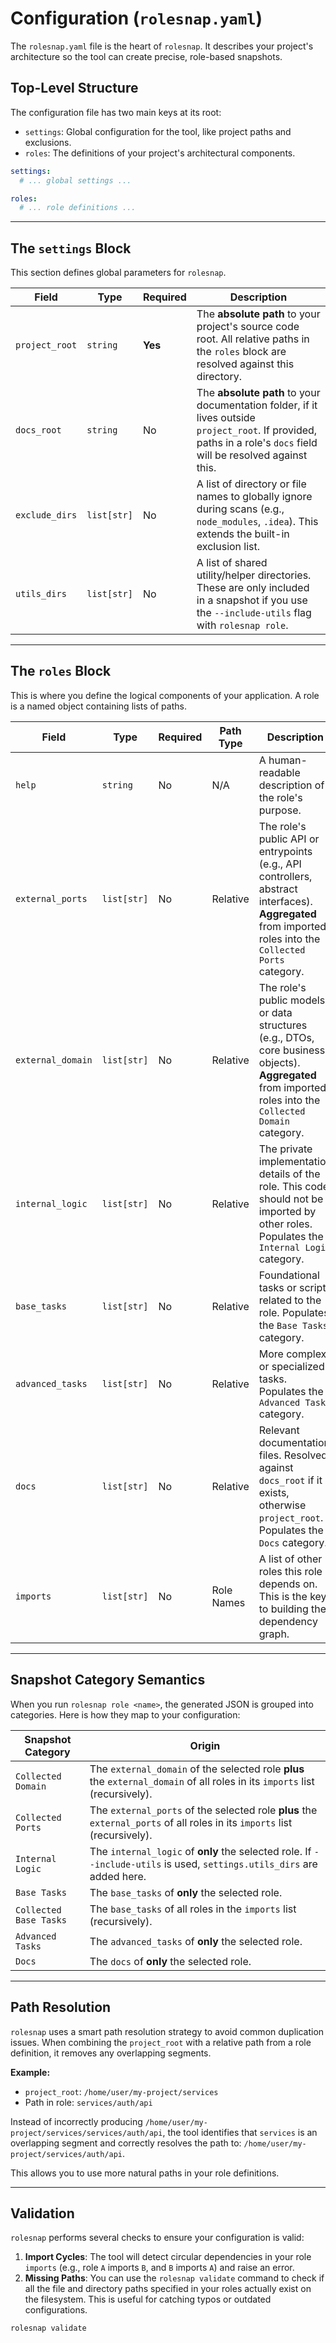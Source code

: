 # Configuration (`rolesnap.yaml`)

The `rolesnap.yaml` file is the heart of `rolesnap`. It describes your project's architecture so the tool can create precise, role-based snapshots.

## Top-Level Structure

The configuration file has two main keys at its root:

- `settings`: Global configuration for the tool, like project paths and exclusions.
- `roles`: The definitions of your project's architectural components.

```yaml
settings:
  # ... global settings ...

roles:
  # ... role definitions ...
```

---

## The `settings` Block

This section defines global parameters for `rolesnap`.

| Field          | Type        | Required | Description                                                                                                                                 |
|----------------|-------------|----------|---------------------------------------------------------------------------------------------------------------------------------------------|
| `project_root` | `string`    | **Yes**  | The **absolute path** to your project's source code root. All relative paths in the `roles` block are resolved against this directory.        |
| `docs_root`    | `string`    | No       | The **absolute path** to your documentation folder, if it lives outside `project_root`. If provided, paths in a role's `docs` field will be resolved against this. |
| `exclude_dirs` | `list[str]` | No       | A list of directory or file names to globally ignore during scans (e.g., `node_modules`, `.idea`). This extends the built-in exclusion list. |
| `utils_dirs`   | `list[str]` | No       | A list of shared utility/helper directories. These are only included in a snapshot if you use the `--include-utils` flag with `rolesnap role`.      |

---

## The `roles` Block

This is where you define the logical components of your application. A role is a named object containing lists of paths.

| Field             | Type        | Required | Path Type  | Description                                                                                                                                                              |
|-------------------|-------------|----------|------------|--------------------------------------------------------------------------------------------------------------------------------------------------------------------------|
| `help`            | `string`    | No       | N/A        | A human-readable description of the role's purpose.                                                                                                                      |
| `external_ports`  | `list[str]` | No       | Relative   | The role's public API or entrypoints (e.g., API controllers, abstract interfaces). **Aggregated** from imported roles into the `Collected Ports` category.                |
| `external_domain` | `list[str]` | No       | Relative   | The role's public models or data structures (e.g., DTOs, core business objects). **Aggregated** from imported roles into the `Collected Domain` category.               |
| `internal_logic`  | `list[str]` | No       | Relative   | The private implementation details of the role. This code should not be imported by other roles. Populates the `Internal Logic` category.                               |
| `base_tasks`      | `list[str]` | No       | Relative   | Foundational tasks or scripts related to the role. Populates the `Base Tasks` category.                                                                                  |
| `advanced_tasks`  | `list[str]` | No       | Relative   | More complex or specialized tasks. Populates the `Advanced Tasks` category.                                                                                              |
| `docs`            | `list[str]` | No       | Relative   | Relevant documentation files. Resolved against `docs_root` if it exists, otherwise `project_root`. Populates the `Docs` category.                                        |
| `imports`         | `list[str]` | No       | Role Names | A list of other roles this role depends on. This is the key to building the dependency graph.                                                                            |


---

## Snapshot Category Semantics

When you run `rolesnap role <name>`, the generated JSON is grouped into categories. Here is how they map to your configuration:

| Snapshot Category      | Origin                                                                                             |
|------------------------|----------------------------------------------------------------------------------------------------|
| `Collected Domain`     | The `external_domain` of the selected role **plus** the `external_domain` of all roles in its `imports` list (recursively). |
| `Collected Ports`      | The `external_ports` of the selected role **plus** the `external_ports` of all roles in its `imports` list (recursively).  |
| `Internal Logic`       | The `internal_logic` of **only** the selected role. If `--include-utils` is used, `settings.utils_dirs` are added here. |
| `Base Tasks`           | The `base_tasks` of **only** the selected role.                                                                    |
| `Collected Base Tasks` | The `base_tasks` of all roles in the `imports` list (recursively).                                                 |
| `Advanced Tasks`       | The `advanced_tasks` of **only** the selected role.                                                                |
| `Docs`                 | The `docs` of **only** the selected role.                                                                          |

---

## Path Resolution

`rolesnap` uses a smart path resolution strategy to avoid common duplication issues. When combining the `project_root` with a relative path from a role definition, it removes any overlapping segments.

**Example:**

- `project_root`: `/home/user/my-project/services`
- Path in role: `services/auth/api`

Instead of incorrectly producing `/home/user/my-project/services/services/auth/api`, the tool identifies that `services` is an overlapping segment and correctly resolves the path to:
`/home/user/my-project/services/auth/api`.

This allows you to use more natural paths in your role definitions.

---

## Validation

`rolesnap` performs several checks to ensure your configuration is valid:

1.  **Import Cycles**: The tool will detect circular dependencies in your role `imports` (e.g., role `A` imports `B`, and `B` imports `A`) and raise an error.
2.  **Missing Paths**: You can use the `rolesnap validate` command to check if all the file and directory paths specified in your roles actually exist on the filesystem. This is useful for catching typos or outdated configurations.

```bash
rolesnap validate
```
